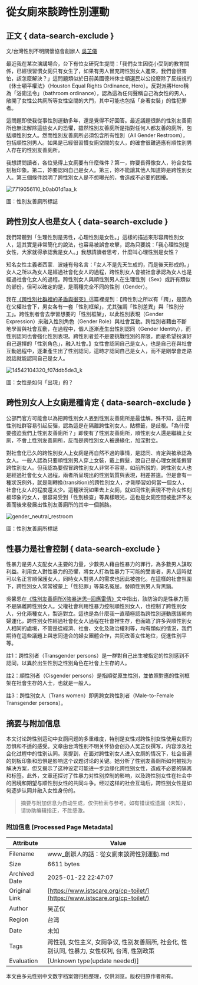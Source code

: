# 從女廁來談跨性別運動

## 正文 { data-search-exclude }


文/台灣性別不明關懷協會創辦人 [吳芷儀](https://facebook.com/apjiyi)

最近我在某次演講場合，台下有位女研究生提問：「我們女生因從小受到的教育關係，已經很習慣女廁只有女生了，如果有男人冒充跨性別女人進來，我們會很害怕，該怎麼解決？」這問題類似於日前美國德州休士頓選民以公投廢除了反歧視的《休士頓平權法》（Houston Equal Rights Ordinance, Hero）。反對派將Hero稱為「浴廁法令」（bathroom ordinance），認為這為任何聲稱自己為女性的男人，敞開了女性公共廁所等女性空間的大門，其中可能也包括「身著女裝」的性犯罪者。

這問題即使我從事性別運動多年，還是覺得不好回答。最近議題很熱的性別友善廁所也無法解除這些女人的恐懼，雖然性別友善廁所是指對任何人都友善的廁所，包括順性別女人。然而性別友善廁所必須包含所有性別（All Gender Restroom），包括順性別男人。如果是已經很習慣女廁空間的女人，的確會很難適應有順性別男人存在的性別友善廁所。

我想請問讀者，各位覺得上女廁要有什麼條件？第一，妳要長得像女人，符合女性刻板印象。第二，妳要認同自己是女人。第三，妳不能讓其他人知道妳是跨性別女人。第三個條件說明了跨性別女人是不想曝光的，會造成不必要的困擾。

![7719056110_b0ab01d1aa_k](https://i0.wp.com/www.istscare.org/wp-content/uploads/2016/06/7719056110_b0ab01d1aa_k-550x367.jpg?resize=550%2C367)

圖：性別友善廁所標誌

## 跨性別女人也是女人 { data-search-exclude }

我們常聽到「生理性別是男性，心理性別是女性。」這樣的描述來形容跨性別女人，這其實是非常簡化的說法，也容易被誤會攻擊，認為只要說：「我心理性別是女性，大家就得承認我是女人。」我想請讀者思考，什麼叫心理性別是女性？

知名女性主義者西蒙．波娃有句名言：「女人不是先天生成的，而是後天形成的。」女人之所以為女人是經過社會化女人的過程，跨性別女人會被社會承認為女人也是經過社會化女人的過程。跨性別女人與順性別男人在生理性別（Sex）或許有類似的部份，但可以確定的是，是兩種完全不同的性別（Gender）。

我在[《跨性別社群裡的矛盾與衝突》](http://www.storm.mg/article/76089)這篇裡提到：【跨性別之所以有「跨」，是因為在父權社會下，男女各有一套「性別框架」，尤其強調「性別差異」與「性別分工」。跨性別者會去學習想要的「性別框架」，以此性別表現（Gender Expression）來融入性別角色（Gender Role）與社會互動。跨性別者藉由不斷地學習與社會互動，在過程中，個人逐漸產生出性別認同（Gender Identity），而性別認同也會強化性別表現。跨性別者並不是要挑戰性別的界限，而是希望扮演好自己選擇的「性別角色」，融入社會。】女性會認同自己是女人，也是自己在與社會互動過程中，逐漸產生出了性別認同，這時才認同自己是女人，而不是剛學會走路說話就能認同自己是女人。

![14542104320_f07ddb5de3_k](https://i0.wp.com/www.istscare.org/wp-content/uploads/2016/06/14542104320_f07ddb5de3_k-550x361.jpg?resize=550%2C361)

圖：女性是如何「出現」的？

## 跨性別女人上女廁是種肯定 { data-search-exclude }

公部門官方可能會以為把跨性別女人丟到性別友善廁所是最佳解。殊不知，這在跨性別社群容易引起反彈，認為這是在隔離跨性別女人，貼標籤，是歧視。「為什麼要強迫我們上性別友善廁所？」即使有了性別友善廁所，順性別女人還是繼續上女廁，不會上性別友善廁所，反而是跨性別女人被邊緣化，加深對立。

對社會化已久的跨性別女人上女廁是再自然不過的事情，是認同、肯定與被承認為女人。一般人認為只要順性別男人穿上女裝，戴上假髮，說自己是心理女就能假冒跨性別女人。但我認為要假冒跨性別女人非常不容易，如前所說的，跨性別女人也是經過社會化女人過程，兩者所呈現出的性別氣質與表現，相差甚遠。但是會有一種狀況例外，就是剛轉換(transition)的跨性別女人，才剛學習如何當一個女人，社會化女人的程度還太少。這種狀況如果去上女廁，就如同性別表現不符合女性刻板印象的女人，很容易受到「性別檢查」等異樣眼光，這也是女廁空間被批評不友善而後來發展出性別友善廁所的其中一個脈胳。

![gender_neutral_restroom](https://i0.wp.com/www.istscare.org/wp-content/uploads/2016/06/gender_neutral_restroom-550x413.jpg?resize=550%2C413)

圖：性別友善廁所標誌

## 性暴力是社會控制 { data-search-exclude }

性暴力是男人支配女人主要的力量，少數男人藉由性暴力的罪行，為多數男人謀取利益。利用女人對性暴力的恐懼，將女人打為性暴力下可能的受害者，男人這時就可以名正言順保護女人，同時女人對男人的需求也因此被強化。在這樣的社會氛圍下，跨性別女人常常被蒙上「性犯罪」等莫名冤屈，替順性別男人背黑鍋。

吳馨恩在[《性別友善廁所X強暴迷思─回應雷倩》](http://www.storm.mg/lifestyle/76236)文中指出，該防治的是性暴力而不是隔離跨性別女人。父權社會利用性暴力控制順性別女人，也控制了跨性別女人，分化兩種女人，製造對立。這也是為什麼我一直積極認為跨性別運動應該朝向婦運化，跨性別女性經過社會化女人過程在社會裡生存，也面臨了許多與順性別女人相同的處境，不管是從經濟、社會、文化及政治權利等，均有類似的情況，我們期待在這些議題上與志同道合的婦女團體合作，共同改善女性地位，促進性別平等。

註1：跨性別者（Transgender persons）是一群對自己出生被指定的性別感到不認同，以異於出生性別之性別角色在社會上生存的人。

註2：順性別者（Cisgender persons）是指順從原生性別，並依照對應的性別框架在社會生存的人士，也就是一般人。

註3：跨性別女人（Trans women）即男跨女跨性別者（Male-to-Female Transgender persons）。
<!-- tcd_original_link https://www.istscare.org/cp-toilet/ -->


## 摘要与附加信息

<!-- tcd_abstract -->
本文讨论跨性别运动中女厕问题的多重维度，特别是女性对跨性别女性使用女厕的恐惧和不适的感受。文章由台湾性别不明关怀协会创办人吴芷仪撰写，内容涉及社会化过程中的性别认同。吴提到，在面对跨性别女人进入女厕的情况下，社会普遍的刻板印象和恐惧是影响这个议题讨论的关键。她分析了性别友善厕所如何被视为解决方案，但又揭示了这种设定可能进一步边缘化跨性别女性，造成不必要的隔离和标签。此外，文章还探讨了性暴力对性别控制的影响，以及跨性别女性在社会中的困境和期望与顺性别女性的共同斗争。经过这样的社会互动后，跨性别女性是如何逐步认同并融入女性身份的。
<!-- tcd_abstract_end -->

> 摘要与附加信息为自动生成，仅供检索与参考。如有错误或遗漏（未知），请协助编辑指正，不胜感激。

### 附加信息 [Processed Page Metadata]

| Attribute       | Value                                  |
|-----------------|----------------------------------------|
| Filename        | www_創辦人的話：從女廁來談跨性別運動.md                             |
| Size            | 6611 bytes                           |
| Archived Date   | 2025-01-22 22:47:07                             |
| Original Link   | [https://www.istscare.org/cp-toilet/](https://www.istscare.org/cp-toilet/)                       |
| Author          | 吴芷仪                               |
| Region          | 台湾                               |
| Date            | 未知                                 |
| Tags            | 跨性别, 女性主义, 女厕争议, 性别友善厕所, 社会化, 性别认同, 性暴力, 女性权利, 台湾, 性别政策                                 |
| Evaluation            | [Unknown type(update needed)]                                 |
<!-- tcd_table_end -->

本文由多元性别中文数字档案馆归档整理，仅供浏览。版权归原作者所有。
